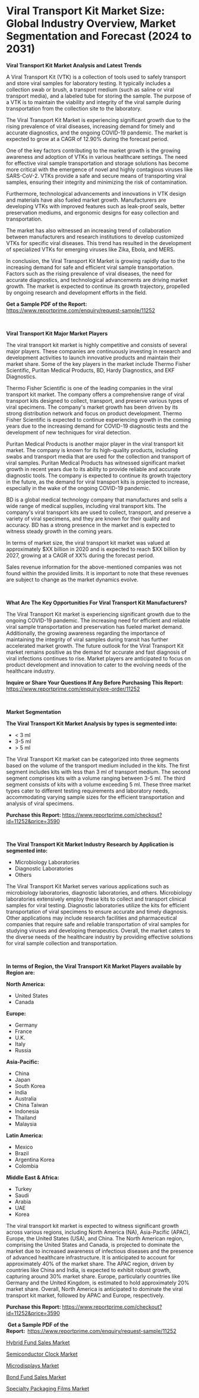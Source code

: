 <p><h1>Viral Transport Kit Market Size: Global Industry Overview, Market Segmentation and Forecast (2024 to 2031)</h1></p><p><strong>Viral Transport Kit Market Analysis and Latest Trends</strong></p>
<p><p>A Viral Transport Kit (VTK) is a collection of tools used to safely transport and store viral samples for laboratory testing. It typically includes a collection swab or brush, a transport medium (such as saline or viral transport media), and a labeled tube for storing the sample. The purpose of a VTK is to maintain the viability and integrity of the viral sample during transportation from the collection site to the laboratory.</p><p>The Viral Transport Kit Market is experiencing significant growth due to the rising prevalence of viral diseases, increasing demand for timely and accurate diagnostics, and the ongoing COVID-19 pandemic. The market is expected to grow at a CAGR of 12.90% during the forecast period.</p><p>One of the key factors contributing to the market growth is the growing awareness and adoption of VTKs in various healthcare settings. The need for effective viral sample transportation and storage solutions has become more critical with the emergence of novel and highly contagious viruses like SARS-CoV-2. VTKs provide a safe and secure means of transporting viral samples, ensuring their integrity and minimizing the risk of contamination.</p><p>Furthermore, technological advancements and innovations in VTK design and materials have also fueled market growth. Manufacturers are developing VTKs with improved features such as leak-proof seals, better preservation mediums, and ergonomic designs for easy collection and transportation.</p><p>The market has also witnessed an increasing trend of collaboration between manufacturers and research institutions to develop customized VTKs for specific viral diseases. This trend has resulted in the development of specialized VTKs for emerging viruses like Zika, Ebola, and MERS.</p><p>In conclusion, the Viral Transport Kit Market is growing rapidly due to the increasing demand for safe and efficient viral sample transportation. Factors such as the rising prevalence of viral diseases, the need for accurate diagnostics, and technological advancements are driving market growth. The market is expected to continue its growth trajectory, propelled by ongoing research and development efforts in the field.</p></p>
<p><strong>Get a Sample PDF of the Report:&nbsp;</strong> <a href="https://www.reportprime.com/enquiry/request-sample/11252">https://www.reportprime.com/enquiry/request-sample/11252</a></p>
<p>&nbsp;</p>
<p><strong>Viral Transport Kit Major Market Players</strong></p>
<p><p>The viral transport kit market is highly competitive and consists of several major players. These companies are continuously investing in research and development activities to launch innovative products and maintain their market share. Some of the key players in the market include Thermo Fisher Scientific, Puritan Medical Products, BD, Hardy Diagnostics, and EKF Diagnostics.</p><p>Thermo Fisher Scientific is one of the leading companies in the viral transport kit market. The company offers a comprehensive range of viral transport kits designed to collect, transport, and preserve various types of viral specimens. The company's market growth has been driven by its strong distribution network and focus on product development. Thermo Fisher Scientific is expected to continue experiencing growth in the coming years due to the increasing demand for COVID-19 diagnostic tests and the development of new techniques for viral detection.</p><p>Puritan Medical Products is another major player in the viral transport kit market. The company is known for its high-quality products, including swabs and transport media that are used for the collection and transport of viral samples. Puritan Medical Products has witnessed significant market growth in recent years due to its ability to provide reliable and accurate diagnostic tools. The company is expected to continue its growth trajectory in the future, as the demand for viral transport kits is projected to increase, especially in the wake of the ongoing COVID-19 pandemic.</p><p>BD is a global medical technology company that manufactures and sells a wide range of medical supplies, including viral transport kits. The company's viral transport kits are used to collect, transport, and preserve a variety of viral specimens, and they are known for their quality and accuracy. BD has a strong presence in the market and is expected to witness steady growth in the coming years.</p><p>In terms of market size, the viral transport kit market was valued at approximately $XX billion in 2020 and is expected to reach $XX billion by 2027, growing at a CAGR of XX% during the forecast period.</p><p>Sales revenue information for the above-mentioned companies was not found within the provided limits. It is important to note that these revenues are subject to change as the market dynamics evolve.</p></p>
<p>&nbsp;</p>
<p><strong>What Are The Key Opportunities For Viral Transport Kit Manufacturers?</strong></p>
<p><p>The Viral Transport Kit market is experiencing significant growth due to the ongoing COVID-19 pandemic. The increasing need for efficient and reliable viral sample transportation and preservation has fueled market demand. Additionally, the growing awareness regarding the importance of maintaining the integrity of viral samples during transit has further accelerated market growth. The future outlook for the Viral Transport Kit market remains positive as the demand for accurate and fast diagnosis of viral infections continues to rise. Market players are anticipated to focus on product development and innovation to cater to the evolving needs of the healthcare industry.</p></p>
<p><strong>Inquire or Share Your Questions If Any Before Purchasing This Report:</strong> <a href="https://www.reportprime.com/enquiry/pre-order/11252">https://www.reportprime.com/enquiry/pre-order/11252</a></p>
<p>&nbsp;</p>
<p><strong>Market Segmentation</strong></p>
<p><strong>The Viral Transport Kit Market Analysis by types is segmented into:</strong></p>
<p><ul><li>< 3 ml</li><li>3-5 ml</li><li>> 5 ml</li></ul></p>
<p><p>The Viral Transport Kit market can be categorized into three segments based on the volume of the transport medium included in the kits. The first segment includes kits with less than 3 ml of transport medium. The second segment comprises kits with a volume ranging between 3-5 ml. The third segment consists of kits with a volume exceeding 5 ml. These three market types cater to different testing requirements and laboratory needs, accommodating varying sample sizes for the efficient transportation and analysis of viral specimens.</p></p>
<p><strong>Purchase this Report:&nbsp;</strong><a href="https://www.reportprime.com/checkout?id=11252&price=3590">https://www.reportprime.com/checkout?id=11252&price=3590</a></p>
<p>&nbsp;</p>
<p><strong>The Viral Transport Kit Market Industry Research by Application is segmented into:</strong></p>
<p><ul><li>Microbiology Laboratories</li><li>Diagnostic Laboratories</li><li>Others</li></ul></p>
<p><p>The Viral Transport Kit Market serves various applications such as microbiology laboratories, diagnostic laboratories, and others. Microbiology laboratories extensively employ these kits to collect and transport clinical samples for viral testing. Diagnostic laboratories utilize the kits for efficient transportation of viral specimens to ensure accurate and timely diagnosis. Other applications may include research facilities and pharmaceutical companies that require safe and reliable transportation of viral samples for studying viruses and developing therapeutics. Overall, the market caters to the diverse needs of the healthcare industry by providing effective solutions for viral sample collection and transportation.</p></p>
<p>&nbsp;</p>
<p><strong>In terms of Region, the Viral Transport Kit Market Players available by Region are:</strong></p>
<p>
    <p> <strong> North America: </strong>
        <ul>
            <li>United States</li>
            <li>Canada</li>
        </ul>
        </p> 
    <p> <strong> Europe: </strong>
        <ul>
            <li>Germany</li>
            <li>France</li>
            <li>U.K.</li>
            <li>Italy</li>
            <li>Russia</li>
        </ul>
        </p> 
    <p> <strong> Asia-Pacific: </strong>
        <ul>
            <li>China</li>
            <li>Japan</li>
            <li>South Korea</li>
            <li>India</li>
            <li>Australia</li>
            <li>China Taiwan</li>
            <li>Indonesia</li>
            <li>Thailand</li>
            <li>Malaysia</li>
        </ul>
        </p> 
    <p> <strong> Latin America: </strong>
        <ul>
            <li>Mexico</li>
            <li>Brazil</li>
            <li>Argentina Korea</li>
            <li>Colombia</li>
        </ul>
        </p> 
    <p> <strong> Middle East & Africa: </strong>
        <ul>
            <li>Turkey</li>
            <li>Saudi</li>
            <li>Arabia</li>
            <li>UAE</li>
            <li>Korea</li>
        </ul>
    </p>
    </p>
<p><p>The viral transport kit market is expected to witness significant growth across various regions, including North America (NA), Asia-Pacific (APAC), Europe, the United States (USA), and China. The North American region, comprising the United States and Canada, is projected to dominate the market due to increased awareness of infectious diseases and the presence of advanced healthcare infrastructure. It is anticipated to account for approximately 40% of the market share. The APAC region, driven by countries like China and India, is expected to exhibit robust growth, capturing around 30% market share. Europe, particularly countries like Germany and the United Kingdom, is estimated to hold approximately 20% market share. Overall, North America is anticipated to dominate the viral transport kit market, followed by APAC and Europe, respectively.</p></p>
<p><strong>Purchase this Report: </strong><a href="https://www.reportprime.com/checkout?id=11252&price=3590">https://www.reportprime.com/checkout?id=11252&price=3590</a></p>
<p>&nbsp;<strong>Get a Sample PDF of the Report:&nbsp;&nbsp;</strong><a href="https://www.reportprime.com/enquiry/request-sample/11252">https://www.reportprime.com/enquiry/request-sample/11252</a></p>
<p><strong></strong></p>
<p><p><a href="https://www.linkedin.com/pulse/hybrid-fund-sales-market-size-growth-segmentation-regional-ejq6e?trackingId=I0NLGObWTBSKqvYcJXbjfg%3D%3D">Hybrid Fund Sales Market</a></p><p><a href="https://medium.com/@joshuajackson1010/semiconductor-clock-market-furnishes-information-on-market-share-market-trends-and-market-growth-27a8e1059e3c">Semiconductor Clock Market</a></p><p><a href="https://github.com/mharielmesa/Market-Research-Report-List-1/blob/main/microdisplays-market.md">Microdisplays Market</a></p><p><a href="https://www.linkedin.com/pulse/bond-fund-sales-market-size-growing-forecasted-period-from-hsjhe?trackingId=AB5ZQz3XSHmdXf6n9K3HSQ%3D%3D">Bond Fund Sales Market</a></p><p><a href="https://medium.com/@juleshahn3456/specialty-packaging-films-market-research-report-its-history-and-forecast-2024-to-2031-c8b6fd0ab881">Specialty Packaging Films Market</a></p></p>